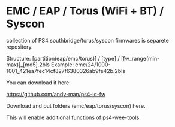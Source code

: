 # EMC / EAP / Torus (WiFi + BT) / Syscon

collection of PS4 southbridge/torus/syscon firmwares is separete repository.

Structure: [partition(eap/emc/torus)] / [type] / [fw_range(min-max)]_[md5].2bls
Example: emc/24/1000-1001_421ea7fec14cf827f6380326ab9fe42b.2bls

You can download it here:

https://github.com/andy-man/ps4-ic-fw

Download and put folders (emc/eap/torus/syscon) here.

This will enable additional functions of ps4-wee-tools.